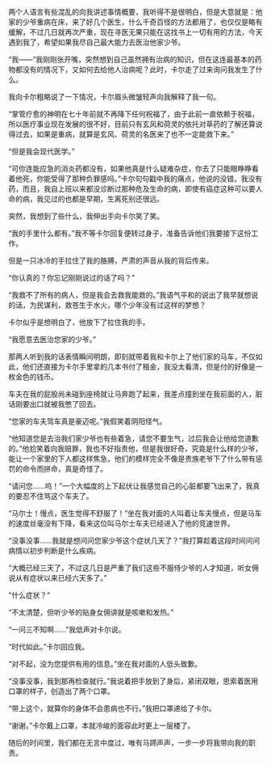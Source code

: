两个人语言有些混乱的向我讲述事情概要，我听得不是很明白，但是大意就是：他家的少爷重病在床，来了好几个医生，什么千奇百怪的方法都用了，也仅仅是略有缓解，不过几日就再次严重，现在寻医无果只能在这找书上一切有用的方法，今天遇到我了，希望如果我尽自己最大能力去医治他家少爷。

“我——”我刚刚张开嘴，突然想到自己虽然拥有治病的知识，但在这连最基本的药物都没有的情况下，又如何去给他人治病呢？此时，卡尔走了过来询问我发生了什么。

我向卡尔粗略说了一下情况，卡尔眉头微皱轻声向我解释了我一句。

“掌管疗愈的神明在七十年前就不再降下任何祝福了，由于此前一直依赖于祝福，所以医疗事业现在发展的很不好，目前只有玄风和荷灵的依托对草药的了解还算说得过去，如果是重病，就算是玄风、荷灵的名医来了也不一定能救下来。”

“但是我会现代医学。”

“可你连能应急的消炎药都没有，如果他真是什么疑难杂症，你去了只能眼睁睁看着他死，你能受得了那种负罪感吗。”卡尔句句戳中我的痛点，他说的没错，我没有药，而且，我自上班以来都没诊断过那种危及生命的病，即使有癌症这种可以要人命的病，我见过的也都是早期，生离死别还很远。

突然，我想到了些什么，我伸出手向卡尔笑了笑。

“我的手里什么都有。”我不等卡尔回复便转过身子，准备告诉他们我要接下这份工作。

但是一只冰冷的手拉住了我的胳膊，严肃的声音从我的背后传来。

“你认真的？你忘记刚刚说过的话了吗？”

“我救不了所有的病人，但是我会去救我能救的。”我语气平和的说出了我早就想说的话，为民谋利，救苍生于水火，哪个少年没有过这样的梦想？

卡尔似乎是想明白了，他放下了拉住我的手。

“我愿意去医治您家的少爷。”

那两人听到我的话表情瞬间明朗，即刻就带着我和卡尔上了他们家的马车，不仅如此，他们还直接为卡尔手里拿的几本书付了租金，我没太看清，但是付的好像是一枚金色的钱币。

车夫在我的屁股尚未碰到座椅就让马奔跑了起来，我差点撞到坐在我前面的人，脏话刚要出口就被我憋了回去。

“您家的车夫驾车真是豪迈呢。”我假笑着阴阳怪气。

“他知道您是去治我们家少爷也有些着急，请您不要生气，过后我会让他给您道歉的。”他尬笑着向我赔罪，我也不好指责他，但是我很好奇，究竟是什么样的少爷，能让一个家里的下人都这样焦急，他们的模样完全不像是贵族老爷下了什么带有惩罚的命令而拼命，真是奇怪了。

“请问您……呜！”一个大幅度的上下起伏让我感觉自己的心脏都要飞出来了，我真的要忍不住骂这个车夫了。

“马尔士！慢点，医生觉得不舒服了！”坐在我对面的人叫着让车夫慢点，但是马车的速度丝毫没有下降，看来这位叫马尔士车夫已经进入了他的竞速世界。

“没事没事……我就是想问问您家少爷这个症状几天了？”我打算趁着这段时间问问病情以初步判断是什么疾病。

“大概已经三天了，不过这几日是严重了我们这些不服侍少爷的人才知道，听女佣说从有症状以来已经六天多了。”

“什么症状？”

“不太清楚，但听少爷的贴身女佣讲就是咳嗽和发热。”

“一问三不知啊……”我低声对卡尔说。

“时代如此。”卡尔回应我。

“对不起，没为您提供有用的信息。”坐在我对面的人低头致歉。

“没事没事，我到那再检查就行。”我说着把手放到了身后，紧闭双眼，思索着医用口罩的样子，创造出了两个口罩。

“带上这个，就算你的身体不会患病也不行。”我把口罩递给了卡尔。

“谢谢。”卡尔戴上口罩，本就冷峻的面容此时更上一层楼了。

随后的时间里，我们都在无言中度过，唯有马蹄声声，一步一步将我带向我的职责。


